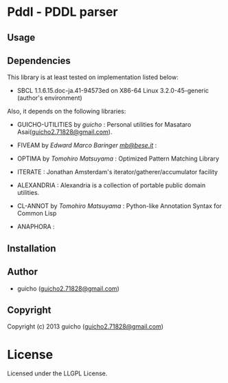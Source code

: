# Pddl - PDDL parser

## Usage


## Dependencies
This library is at least tested on implementation listed below:

+ SBCL 1.1.6.15.doc-ja.41-94573ed on X86-64 Linux 3.2.0-45-generic (author's environment)

Also, it depends on the following libraries:

+ GUICHO-UTILITIES by *guicho* :
    Personal utilities for Masataro Asai(guicho2.71828@gmail.com).
+ FIVEAM by *Edward Marco Baringer <mb@bese.it>* :
    
+ OPTIMA by *Tomohiro Matsuyama* :
    Optimized Pattern Matching Library
+ ITERATE :
    Jonathan Amsterdam's iterator/gatherer/accumulator facility
+ ALEXANDRIA :
    Alexandria is a collection of portable public domain utilities.
+ CL-ANNOT by *Tomohiro Matsuyama* :
    Python-like Annotation Syntax for Common Lisp
+ ANAPHORA :
    

## Installation

## Author

* guicho (guicho2.71828@gmail.com)

## Copyright

Copyright (c) 2013 guicho (guicho2.71828@gmail.com)

# License

Licensed under the LLGPL License.


